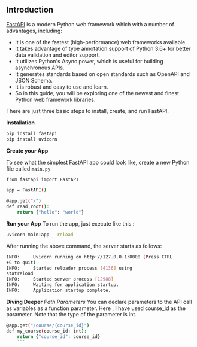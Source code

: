 ## **Introduction**


[FastAPI](https://fastapi.tiangolo.com/) is a modern Python web framework which with a number of advantages, including:

* It is one of the fastest (high-performance) web frameworks available.
* It takes advantage of type annotation support of Python 3.6+ for better data validation and editor support.
* It utilizes Python's Async power, which is useful for building asynchronous APIs.
* It generates standards based on open standards such as OpenAPI and JSON Schema.
* It is robust and easy to use and learn.
* So in this guide, you will be exploring one of the newest and finest Python web framework libraries.


There are just three basic steps to install, create, and run FastAPI.

**Installation**

```bash 
pip install fastapi
pip install uvicorn
```

**Create your App**

To see what the simplest FastAPI app could look like, create a new Python file called `main.py`

```bash 
from fastapi import FastAPI

app = FastAPI()

@app.get("/")
def read_root():
    return {"hello": "world"}
```

**Run your App**
To run the app, just execute like this :

```bash 
uvicorn main:app --reload
```

After running the above command, the server starts as follows:

```bash 
INFO:     Uvicorn running on http://127.0.0.1:8000 (Press CTRL
+C to quit)
INFO:     Started reloader process [4136] using
statreload
INFO:     Started server process [12988]
INFO:     Waiting for application startup.
INFO:     Application startup complete.
```

**Diving Deeper**
*Path Parameters*
You can declare parameters to the API call as variables as a function parameter. Here , I have used course_id as the parameter. Note that the type of the parameter is int.

```bash 
@app.get("/course/{course_id}")
def my_course(course_id: int):
    return {"course_id": course_id}
    ```
    


